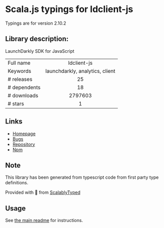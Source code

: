 
# Scala.js typings for ldclient-js

Typings are for version 2.10.2

## Library description:
LaunchDarkly SDK for JavaScript

|                    |                 |
| ------------------ | :-------------: |
| Full name          | ldclient-js |
| Keywords           | launchdarkly, analytics, client |
| # releases         | 25 |
| # dependents       | 18 |
| # downloads        | 2797603 |
| # stars            | 1 |

## Links
- [Homepage](https://github.com/launchdarkly/js-client#readme)
- [Bugs](https://github.com/launchdarkly/js-client/issues)
- [Repository](https://github.com/launchdarkly/js-client)
- [Npm](https://www.npmjs.com/package/ldclient-js)
    


## Note
This library has been generated from typescript code from first party type definitions.

Provided with :purple_heart: from [ScalablyTyped](https://github.com/oyvindberg/ScalablyTyped)

## Usage
See [the main readme](../../readme.md) for instructions.


